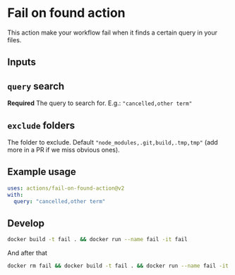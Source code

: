 # Fail on found action

This action make your workflow fail when it finds a certain query in your files.

## Inputs

## `query` search

**Required** The query to search for. E.g.: `"cancelled,other term"`

## `exclude` folders

The folder to exclude. Default `"node_modules,.git,build,.tmp,tmp"` (add more in a PR if we miss obvious ones).

## Example usage

```yml
uses: actions/fail-on-found-action@v2
with:
  query: "cancelled,other term"
```

## Develop

```bash
docker build -t fail . && docker run --name fail -it fail
```

And after that

```bash
docker rm fail && docker build -t fail . && docker run --name fail -it fail
```
